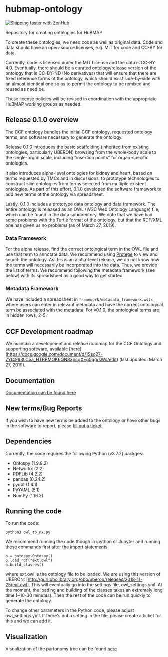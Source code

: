 # hubmap-ontology

[![Shipping faster with ZenHub](https://img.shields.io/badge/Shipping_faster_with-ZenHub-5e60ba.svg?style=flat-square)](https://app.zenhub.com/workspaces/ccf-ontology-5cb5dc061be1263b113a17b3/board)

Repository for creating ontologies for HuBMAP

To create these ontologies, we need code as well as original data. Code and data should have an open-source licenses, e.g. MIT for code and CC-BY for data.

Currently, code is licensed under the MIT License and the data is CC-BY 4.0. Eventually, there should be a curated ontology/release version of the ontology that is CC-BY-ND (No derivatives) that will ensure that there are fixed reference forms of the ontology, which should exist side-by-side with an almost identical one so as to permit the ontology to be remixed and reused as need be.

These license policies will be revised in coordination with the appropriate HuBMAP working groups as needed. 

## Release 0.1.0 overview 
The CCF ontology bundles the initial CCF ontology, requested ontology terms, and software necessary to generate the ontology. 

Release 0.1.0 introduces the basic scaffolding (inherited from existing ontologies, particularly UBERON) browsing from the whole-body scale to the single-organ scale, including "insertion points" for organ-specific ontologies. 

It also introduces alpha-level ontologies for kidney and heart, based on terms requested by TMCs and in discussions, to prototype technologies to construct slim ontologies from terms selected from multiple existent ontologies.
As part of this effort, 0.1.0 developed the software framework to add new terms ot the ontology via spreadsheet. 

Lastly, 0.1.0 includes a prototype data ontology and data framework.
The entire ontology is released as an OWL (W3C Web Ontology Language) file, which can be found in the data subdirectory.
We note that we have had some problems with the Turtle format of the ontology, but that the RDF/XML one has given us no problems (as of March 27, 2019).

### Data Framework

For the alpha release, find the correct ontological term in the OWL file and use that term to annotate data. We recommend using [Protege](https://protege.stanford.edu/products.php#desktop-protege) to view and search the ontology.
As this is an alpha-level release, we do not know how the terms will necessarily be incorporated into the data.
Thus, we provide the list of terms. We recommend following the metadata framework (see below) with its spreadsheet as a good way to get started.

### Metadata Framework

We have included a spreadsheet in
```framework/metadata_framework.xslx```
where users can enter in relevant metadata and have the correct ontological term be associated with the metadata.
For v0.1.0, the ontological terms are in hidden rows, 2-5.

## CCF Development roadmap
We maintain a development and release roadmap for the CCF Ontology and supporting software, available [here] (https://docs.google.com/document/d/1Sso27-7YI4993LC5a_HTBBMOK6QN83pcgXEg0ggrsWc/edit) (last updated: March 27, 2019).

## Documentation

[Documentation can be found here](https://docs.google.com/document/d/1X21O5DgGkq9ngPOsBZa-qy1-6Y2MiohJD7Bt-JFyysY/edit#)

## New terms/Bug Reports

If you wish to have new terms be added to the ontology or have other bugs in the software to report, please [fill out a ticket](https://github.com/hubmapconsortium/hubmap-ontology/issues).

## Dependencies

Currently, the code requires the following Python (v3.7.2)  packges:
* Ontospy (1.9.8.2)
* Networkx (2.2)
* RDFLib (4.2.2)
* pandas (0.24.2)
* pydot (1.4.1)
* PyYAML (5.1)
* NumPy (1.16.2)

## Running the code

To run the code:
```
python3 owl_to_nx.py
```
We recommend running the code though in ipython or Jupyter and running these commands first after the import statements:
```
o = ontospy.Ontospy()
o.load_rdf("ext.owl")
o.build_classes()
```
where ext.owl is the ontology file to be loaded. We are using this version of UBERON:  [http://purl.obolibrary.org/obo/uberon/releases/2018-11-25/ext.owl].
This will eventually go into the settings file, owl_settings.yml.
At the moment, the loading and building of the classes takes an extremely long time (~10-30 minutes). Then the rest of the code can be run quickly to generate the ontology.

To change other parameters in the Python code, please adjust owl_settings.yml.
If there's not a setting in the file, please create a ticket for this and we can add it.

## Visualization

Visualization of the partonomy tree can be found [here](https://vega.github.io/editor/#/gist/vega/bherr2/542482aea690cea2a299f5153aa212eb/90ac7717b3500f84b163ff16c8c2bb83f9d90ce1/hubmap-partonomy.vg.json/view)
